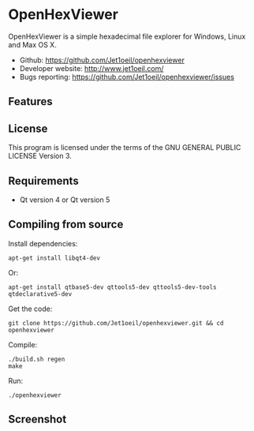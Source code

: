OpenHexViewer
============

OpenHexViewer is a simple hexadecimal file explorer for Windows, Linux and Max OS X.

- Github: https://github.com/Jet1oeil/openhexviewer
- Developer website: http://www.jet1oeil.com/
- Bugs reporting: https://github.com/Jet1oeil/openhexviewer/issues

Features
--------


License
-------

This program is licensed under the terms of the GNU GENERAL PUBLIC LICENSE Version 3.

Requirements
------------

- Qt version 4 or Qt version 5

Compiling from source
---------------------

Install dependencies:

    apt-get install libqt4-dev

Or:

    apt-get install qtbase5-dev qttools5-dev qttools5-dev-tools qtdeclarative5-dev


Get the code:

    git clone https://github.com/Jet1oeil/openhexviewer.git && cd openhexviewer

Compile:

    ./build.sh regen
    make

Run:

    ./openhexviewer

Screenshot
----------

